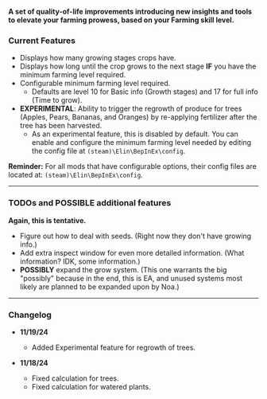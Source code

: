 **A set of quality-of-life improvements introducing new insights and tools to elevate your farming prowess, based on your Farming skill level.**

### Current Features

-   Displays how many growing stages crops have.
-   Displays how long until the crop grows to the next stage **IF** you have the minimum farming level required.
-   Configurable minimum farming level required.
    -   Defaults are level 10 for Basic info (Growth stages) and 17 for full info (Time to grow).
-   **EXPERIMENTAL**: Ability to trigger the regrowth of produce for trees (Apples, Pears, Bananas, and Oranges) by re-applying fertilizer after the tree has been harvested.
    -   As an experimental feature, this is disabled by default. You can enable and configure the minimum farming level needed by editing the config file at `(steam)\Elin\BepInEx\config`.

**Reminder:** For all mods that have configurable options, their config files are located at: `(steam)\Elin\BepInEx\config`.

---

### TODOs and POSSIBLE additional features

**Again, this is tentative.**

-   Figure out how to deal with seeds. (Right now they don't have growing info.)
-   Add extra inspect window for even more detailed information. (What information? IDK, some information.)
-   **POSSIBLY** expand the grow system. (This one warrants the big "possibly" because in the end, this is EA, and unused systems most likely are planned to be expanded upon by Noa.)

---

### Changelog

-   **11/19/24**

    -   Added Experimental feature for regrowth of trees.

-   **11/18/24**
    -   Fixed calculation for trees.
    -   Fixed calculation for watered plants.
